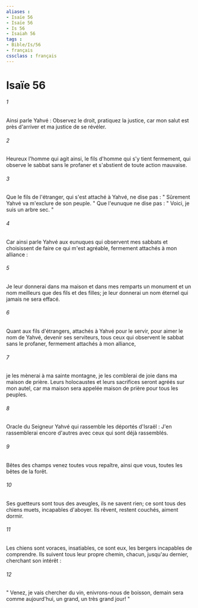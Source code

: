 ```yaml
---
aliases : 
- Isaïe 56
- Isaïe 56
- Is 56
- Isaiah 56
tags : 
- Bible/Is/56
- français
cssclass : français
---
```


# Isaïe 56

###### 1
Ainsi parle Yahvé : Observez le droit, pratiquez la justice, car mon salut est près d'arriver et ma justice de se révéler. 
###### 2
Heureux l'homme qui agit ainsi, le fils d'homme qui s'y tient fermement, qui observe le sabbat sans le profaner et s'abstient de toute action mauvaise. 
###### 3
Que le fils de l'étranger, qui s'est attaché à Yahvé, ne dise pas : " Sûrement Yahvé va m'exclure de son peuple. " Que l'eunuque ne dise pas : " Voici, je suis un arbre sec. " 
###### 4
Car ainsi parle Yahvé aux eunuques qui observent mes sabbats et choisissent de faire ce qui m'est agréable, fermement attachés à mon alliance : 
###### 5
Je leur donnerai dans ma maison et dans mes remparts un monument et un nom meilleurs que des fils et des filles; je leur donnerai un nom éternel qui jamais ne sera effacé. 
###### 6
Quant aux fils d'étrangers, attachés à Yahvé pour le servir, pour aimer le nom de Yahvé, devenir ses serviteurs, tous ceux qui observent le sabbat sans le profaner, fermement attachés à mon alliance, 
###### 7
je les mènerai à ma sainte montagne, je les comblerai de joie dans ma maison de prière. Leurs holocaustes et leurs sacrifices seront agréés sur mon autel, car ma maison sera appelée maison de prière pour tous les peuples. 
###### 8
Oracle du Seigneur Yahvé qui rassemble les déportés d'Israël : J'en rassemblerai encore d'autres avec ceux qui sont déjà rassemblés. 
###### 9
Bêtes des champs venez toutes vous repaître, ainsi que vous, toutes les bêtes de la forêt. 
###### 10
Ses guetteurs sont tous des aveugles, ils ne savent rien; ce sont tous des chiens muets, incapables d'aboyer. Ils rêvent, restent couchés, aiment dormir. 
###### 11
Les chiens sont voraces, insatiables, ce sont eux, les bergers incapables de comprendre. Ils suivent tous leur propre chemin, chacun, jusqu'au dernier, cherchant son intérêt : 
###### 12
" Venez, je vais chercher du vin, enivrons-nous de boisson, demain sera comme aujourd'hui, un grand, un très grand jour! " 
